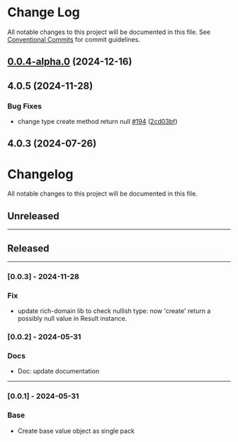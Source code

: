 # Change Log

All notable changes to this project will be documented in this file.
See [Conventional Commits](https://conventionalcommits.org) for commit guidelines.

## [0.0.4-alpha.0](https://github.com/4lessandrodev/type-ddd/compare/@type-ddd/zip-code@0.0.2...@type-ddd/zip-code@0.0.4-alpha.0) (2024-12-16)



## 4.0.5 (2024-11-28)


### Bug Fixes

* change type create method return null [#194](https://github.com/4lessandrodev/type-ddd/issues/194) ([2cd03bf](https://github.com/4lessandrodev/type-ddd/commit/2cd03bf34387f4889a0a292ba350f2c0cfc753b7))



## 4.0.3 (2024-07-26)





# Changelog

All notable changes to this project will be documented in this file.

## Unreleased

---

## Released

---

### [0.0.3] - 2024-11-28

### Fix

- update rich-domain lib to check nullish type: now 'create' return a possibly null value in Result instance.

### [0.0.2] - 2024-05-31

### Docs

- Doc: update documentation

---

### [0.0.1] - 2024-05-31

### Base

- Create base value object as single pack
